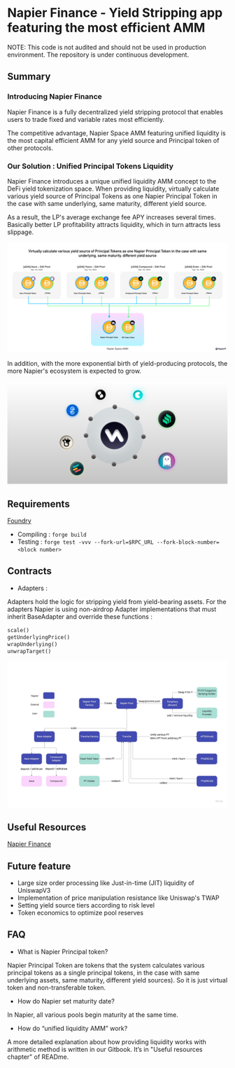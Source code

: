 # Napier Finance - Yield Stripping app featuring the most efficient AMM

NOTE: This code is not audited and should not be used in production environment.
The repository is under continuous development. 

## Summary  

### Introducing Napier Finance
Napier Finance is a fully decentralized yield stripping protocol that enables users to trade fixed and variable rates most efficiently. 

The competitive advantage, Napier Space AMM featuring unified liquidity is the most capital efficient AMM for any yield source and Principal token of other protocols.


### Our Solution : Unified Principal Tokens Liquidity
Napier Finance introduces a unique unified liquidity AMM concept to the DeFi yield tokenization space. When providing liquidity, virtually calculate various yield source of Principal Tokens as one Napier Principal Token in the case with same underlying, same maturity, different yield source. 

As a result, the LP's average exchange fee APY increases several times. Basically better LP profitability attracts liquidity, which in turn attracts less slippage. 

![PoPV](./docs/napiermechanics.png)

In addition, with the more exponential birth of yield-producing protocols, the more Napier's ecosystem is expected to grow.

![PoPV](./docs/napierecosystem.png)

## Requirements 

[Foundry](https://book.getfoundry.sh/)

- Compiling : ``` forge build ```
- Testing :  ``` forge test -vvv --fork-url=$RPC_URL --fork-block-number=<block number> ``` 


## Contracts 


- Adapters :

Adapters hold the logic for stripping yield from yield-bearing assets. 
For the adapters Napier is using non-airdrop Adapter implementations that must inherit BaseAdapter  and override these functions : 

```
scale()
getUnderlyingPrice()
wrapUnderlying()
unwrapTarget()
```

![FF](./docs/napierflowdiagram.png)


## Useful Resources

[Napier Finance](https://kita71yusuke.gitbook.io/napier-finance/)



## Future feature

- Large size order processing like Just-in-time (JIT) liquidity of UniswapV3
- Implementation of price manipulation resistance like Uniswap's TWAP
- Setting yield source tiers according to risk level
- Token economics to optimize pool reserves


## FAQ

- What is Napier Principal token?

Napier Principal Token are tokens that the system calculates various principal tokens as a single principal tokens, in the case with same underlying assets, same maturity, different yield sources). So it is just virtual token and non-transferable token.

- How do Napier set maturity date? 

In Napier, all various pools begin maturity at the same time.

- How do “unified liquidity AMM” work?

A more detailed explanation about how providing liquidity works with arithmetic method is written in our Gitbook. It’s in "Useful resources chapter" of READme.



